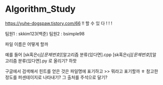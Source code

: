 # Algorithm_Study

https://yuhe-dogspaw.tistory.com/66 !! 할 수 있 다 ! ! ! 

팀원1 : skkim123(백준)
팀원2 : bsimple98

파일 이름은 어떻게 할까

예를 들어 [sk혹은cj]_[문제번호]_[알고리즘 분류(있다면].cpp
        [sk혹은cj]_[문제번호]_[알고리즘 분류(있다면].py 로 올리기? 하핫

구글에서 검색해서 힌트를 얻은 것은 파일명에 표기하고 >> 뭐라고 표기할까 ㅎ 참고한 정도를 퍼센테이지로 나타내기?
그 출처를 주석으로 달기?
